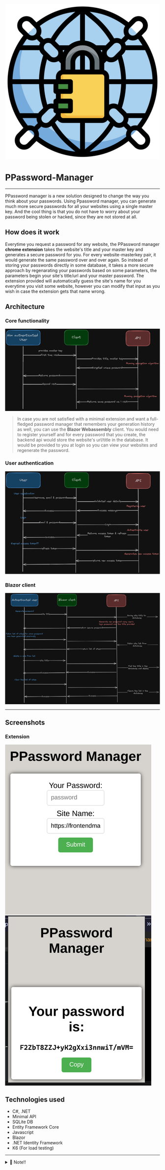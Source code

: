 <img src="public/icon_main.png" />

# PPassword-Manager
***
PPassword manager is a new solution designed to change the way you think about your passwords. Using Ppassword manager, you can generate much more secure passwords for all your websites using a single master key. And the cool thing is that you do not have to worry about your password being stolen or hacked, since they are not stored at all.
## How does it work
Everytime you request a password for any website, the PPassword manager **chrome extension** takes the website's title and your master key and generates a secure password for you. For every website-masterkey pair, it would generate the same password over and over again. So instead of storing your passwords directly in some database, it takes a more secure approach by regenarating your passwords based on some parameters, the parameters begin your site's title/url and your master password.
The extension provided will automatically guess the site's name for you everytime you visit some website, however you can modify that input as you wish in case the extension gets that name wrong.
## Architecture
### Core functionality
![1](public/core.png)
> In case you are not satisfied with a minimal extension and want a full-fledged password manager that remembers your generation history as well, you can use the **Blazor Webassembly** client. You would need to register yourself and for every password that you create, the backend api would store the website's url/title in the database. It would be provided to you at login so you can view your websites and regenerate the password.
### User authentication
![2](public/authentication.png)
### Blazor client
![3](public/auth_user.png)
***
## Screenshots
### Extension
<!-- ![Alt text](public/image1_ext.png) -->
![Alt text](public/main_ext.png)
![Alt text](public/main_gen.png)
<!-- ### Blazor client -->
## Technologies used
- C#, .NET
- Minimal API
- SQLite DB
- Entity Framework Core
- Javascript
- Blazor
- .NET Identity Framework
- K6 (For load testing)
***
<details>
  <summary>📣 Note!!</summary>
  <p>This is not the final release and will be updated in the future.</p>
</details>